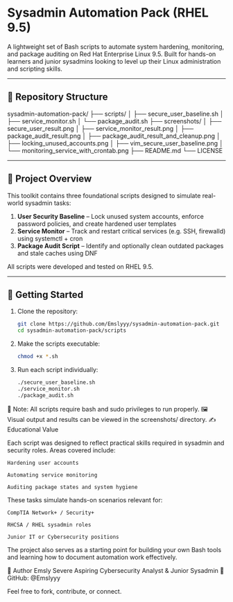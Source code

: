 # Sysadmin Automation Pack (RHEL 9.5)

A lightweight set of Bash scripts to automate system hardening, monitoring, and package auditing on Red Hat Enterprise Linux 9.5. Built for hands-on learners and junior sysadmins looking to level up their Linux administration and scripting skills.

---

## 📁 Repository Structure

sysadmin-automation-pack/ ├── scripts/ │ ├── secure_user_baseline.sh │ ├── service_monitor.sh │ └── package_audit.sh ├── screenshots/ │ ├── secure_user_result.png │ ├── service_monitor_result.png │ ├── package_audit_result.png │ ├── package_audit_result_and_cleanup.png │ ├── locking_unused_accounts.png │ ├── vim_secure_user_baseline.png │ └── monitoring_service_with_crontab.png ├── README.md └── LICENSE


---

## 🔧 Project Overview

This toolkit contains three foundational scripts designed to simulate real-world sysadmin tasks:

1. **User Security Baseline** – Lock unused system accounts, enforce password policies, and create hardened user templates  
2. **Service Monitor** – Track and restart critical services (e.g. SSH, firewalld) using systemctl + cron  
3. **Package Audit Script** – Identify and optionally clean outdated packages and stale caches using DNF

All scripts were developed and tested on RHEL 9.5.

---

## 🚀 Getting Started

1. Clone the repository:
   ```bash
   git clone https://github.com/Emslyyy/sysadmin-automation-pack.git
   cd sysadmin-automation-pack/scripts

2. Make the scripts executable:
   ```bash
   chmod +x *.sh

3. Run each script individually:
   ```bash
   ./secure_user_baseline.sh
   ./service_monitor.sh
   ./package_audit.sh

📌 Note: All scripts require bash and sudo privileges to run properly.
🖼️ Visual output and results can be viewed in the screenshots/ directory.
✍️ Educational Value

Each script was designed to reflect practical skills required in sysadmin and security roles. Areas covered include:

    Hardening user accounts

    Automating service monitoring

    Auditing package states and system hygiene

These tasks simulate hands-on scenarios relevant for:

    CompTIA Network+ / Security+

    RHCSA / RHEL sysadmin roles

    Junior IT or Cybersecurity positions

The project also serves as a starting point for building your own Bash tools and learning how to document automation work effectively.

🧠 Author
Emsly Severe 
Aspiring Cybersecurity Analyst & Junior Sysadmin 
🔗 GitHub: @Emslyyy


Feel free to fork, contribute, or connect.




   
